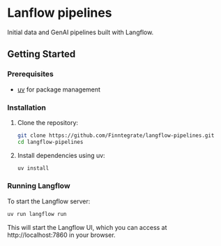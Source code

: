 # Lanflow pipelines

Initial data and GenAI pipelines built with Langflow.


## Getting Started

### Prerequisites

- [uv](https://github.com/astral-sh/uv) for package management

### Installation

1. Clone the repository:
   ```bash
   git clone https://github.com/Finntegrate/langflow-pipelines.git
   cd langflow-pipelines
   ```

2. Install dependencies using uv:
   ```bash
   uv install
   ```

### Running Langflow

To start the Langflow server:

```bash
uv run langflow run
```

This will start the Langflow UI, which you can access at http://localhost:7860 in your browser.

